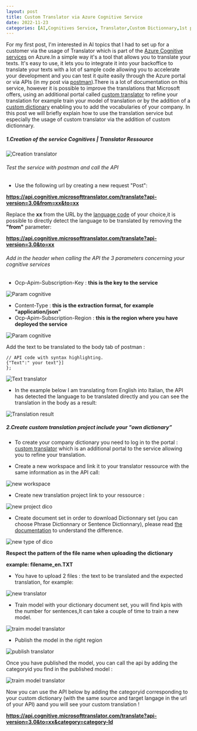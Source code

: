 ```yaml
---
layout: post
title: Custom Translator via Azure Cognitive Service  
date: 2022-11-23
categories: [AI,Cognitives Service, Translator,Custom Dictionnary,1st post]
---
```


For my first post, I'm interested in AI topics that I had to set up for a customer via the usage of Translator which is part of the [Azure Cognitive services](https://azure.microsoft.com/fr-fr/products/cognitive-services/) on Azure.In a simple way it's a tool that allows you to translate your texts. It's easy to use, it lets you to integrate it into your backoffice to translate your texts with a lot of sample code allowing you to accelerate your development and you can test it quite easily through the Azure portal or via APIs (in my post via [postman](https://www.postman.com/)).There is a lot of documentation on this service, however it is possible to improve the translations that Microsoft offers, using an additional portal called [custom translator](https://portal.customtranslator.azure.ai/) to refine your translation for example train your model of translation or by the addition of a [custom dictionary](https://learn.microsoft.com/en-us/azure/cognitive-services/translator/custom-translator/concepts/dictionaries) enabling you to add the vocabularies of your company.
In this post we will briefly explain how to use the translation service but especially the usage of custom translator via the addition of custom dictionnary.

##### 1.Creation of the service Cognitives | Translator Ressource 

![Creation translator](https://github.com/marc-hadjeje/marc-hadjeje.github.io/blob/main/assets/images/Translator_creation.jpg?raw=true)

###### Test the service with postman and call the API 

-	Use the following url by creating a new request "Post": 

**https://api.cognitive.microsofttranslator.com/translate?api-version=3.0&from=xx&to=xx**

Replace the **xx** from the URL by the [language code](https://learn.microsoft.com/en-us/azure/cognitive-services/translator/language-support) of your choice,it is possible to directly detect the language to be translated by removing the **"from"** parameter:

**https://api.cognitive.microsofttranslator.com/translate?api-version=3.0&to=xx**


###### Add in the header when calling the API the 3 parameters concerning your cognitive services

-	Ocp-Apim-Subscription-Key :  **this is the key to the service** 

![Param cognitive](https://github.com/marc-hadjeje/marc-hadjeje.github.io/blob/main/assets/images/key_translator.jpg?raw=true)

-	Content-Type : **this is the extraction format, for example "application/json"**
-	Ocp-Apim-Subscription-Region : **this is the region where you have deployed the service**

![Param cognitive](https://github.com/marc-hadjeje/marc-hadjeje.github.io/blob/main/assets/images/param_cognitive.jpg?raw=true)


Add the text to be translated to the body tab of postman :

```api
// API code with syntax highlighting.
{"Text":" your text"}]
}; 
```
![Text translator](https://github.com/marc-hadjeje/marc-hadjeje.github.io/blob/main/assets/images/text_translator.jpg?raw=true)

-   In the example below I am translating from English into Italian, the API has detected the language to be translated directly and you can see the translation in the body as a result:

![Translation result](https://github.com/marc-hadjeje/marc-hadjeje.github.io/blob/main/assets/images/translation_result.jpg?raw=true)


##### 2.Create custom translation project include your "own dictionary”

-	To create your company dictionary you need to log in to the portal : [custom translator](https://portal.customtranslator.azure.ai/workspaces) which is an additional portal to the service allowing you to refine your translation.

-	Create a new workspace and link it to your translator ressource with the same information as in the API call:

![new workspace](https://github.com/marc-hadjeje/marc-hadjeje.github.io/blob/main/assets/images/custom_translator_key.jpg?raw=true)

-   Create new translation project link to your ressource :

![new project dico](https://github.com/marc-hadjeje/marc-hadjeje.github.io/blob/main/assets/images/new_project_translator.jpg?raw=true)

-	Create document set in order to download Dictionnary set (you can choose Phrase Dictionnary or Sentence Dictionnary), please read [the documentation](https://learn.microsoft.com/en-us/azure/cognitive-services/Translator/custom-translator/concepts/dictionaries) to understand the difference.

![new type of dico](https://raw.githubusercontent.com/marc-hadjeje/marc-hadjeje.github.io/main/assets/images/type_of_dictionnary.jpg)

**Respect the pattern of the file name when uploading the dictionary** 

**example: filename_en.TXT**

-  You have to upload 2 files : the text to be translated and the expected translation, for example:

![new translator](https://github.com/marc-hadjeje/marc-hadjeje.github.io/blob/main/assets/images/content%20custom%20dictionnary.jpg?raw=true)

-	Train model with your dictionary document set, you will find kpis with the number for sentences,It can take a couple of time to train a new model.

 ![traim model translator](https://github.com/marc-hadjeje/marc-hadjeje.github.io/blob/main/assets/images/train_model.jpg?raw=true)
 
-    Publish the model in the right region

 ![publish translator](https://github.com/marc-hadjeje/marc-hadjeje.github.io/blob/main/assets/images/publish_model2.jpg?raw=true)

Once you have published the model, you can call the api by adding the categoryid you find in the published model :

 ![traim model translator](https://github.com/marc-hadjeje/marc-hadjeje.github.io/blob/main/assets/images/category_id.jpg?raw=true)

Now you can use the API below by adding the categoryid corresponding to your custom dictionary (with the same source and target langage in the url of your API) aand you will see your custom translation !

**https://api.cognitive.microsofttranslator.com/translate?api-version=3.0&to=xx&category=category-Id**


